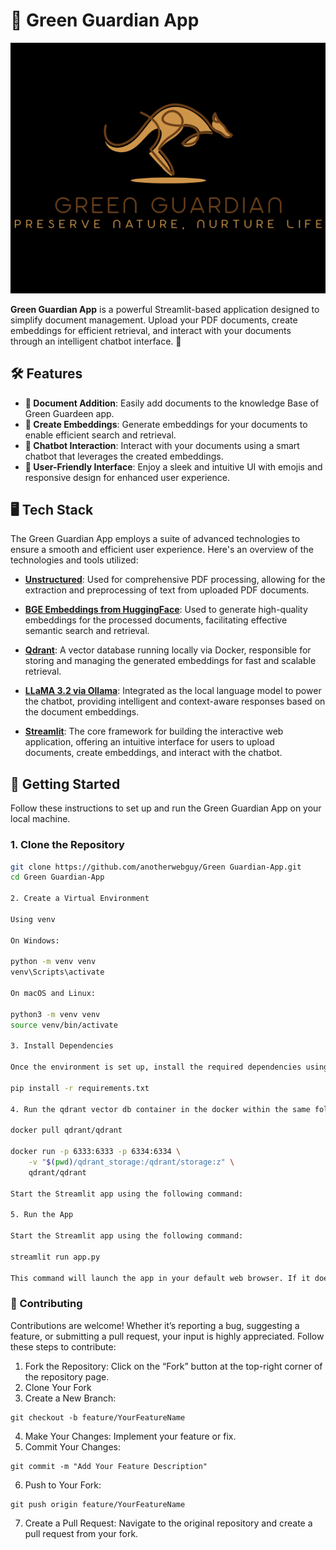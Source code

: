 # 🤖 Green Guardian App

![Green Guardian App](green.png)

**Green Guardian App** is a powerful Streamlit-based application designed to simplify document management. Upload your PDF documents, create embeddings for efficient retrieval, and interact with your documents through an intelligent chatbot interface. 🚀

## 🛠️ Features

- **📂 Document Addition**: Easily add documents to the knowledge Base of Green Guardeen app.
- **🧠 Create Embeddings**: Generate embeddings for your documents to enable efficient search and retrieval.
- **🤖 Chatbot Interaction**: Interact with your documents using a smart chatbot that leverages the created embeddings.
- **🌟 User-Friendly Interface**: Enjoy a sleek and intuitive UI with emojis and responsive design for enhanced user experience.

## 🖥️ Tech Stack

The Green Guardian App employs a suite of advanced technologies to ensure a smooth and efficient user experience. Here's an overview of the technologies and tools utilized:
  
- **[Unstructured](https://github.com/Unstructured-IO/unstructured)**: Used for comprehensive PDF processing, allowing for the extraction and preprocessing of text from uploaded PDF documents.
  
- **[BGE Embeddings from HuggingFace](https://huggingface.co/BAAI/bge-small-en)**: Used to generate high-quality embeddings for the processed documents, facilitating effective semantic search and retrieval.
  
- **[Qdrant](https://qdrant.tech/)**: A vector database running locally via Docker, responsible for storing and managing the generated embeddings for fast and scalable retrieval.
  
- **[LLaMA 3.2 via Ollama](https://ollama.com/)**: Integrated as the local language model to power the chatbot, providing intelligent and context-aware responses based on the document embeddings.

- **[Streamlit](https://streamlit.io/)**: The core framework for building the interactive web application, offering an intuitive interface for users to upload documents, create embeddings, and interact with the chatbot.

## 🚀 Getting Started

Follow these instructions to set up and run the Green Guardian App on your local machine.

### 1. Clone the Repository

```bash
git clone https://github.com/anotherwebguy/Green Guardian-App.git
cd Green Guardian-App

2. Create a Virtual Environment

Using venv

On Windows:

python -m venv venv
venv\Scripts\activate

On macOS and Linux:

python3 -m venv venv
source venv/bin/activate

3. Install Dependencies

Once the environment is set up, install the required dependencies using requirements.txt:

pip install -r requirements.txt

4. Run the qdrant vector db container in the docker within the same folder

docker pull qdrant/qdrant

docker run -p 6333:6333 -p 6334:6334 \
    -v "$(pwd)/qdrant_storage:/qdrant/storage:z" \
    qdrant/qdrant

Start the Streamlit app using the following command:

5. Run the App

Start the Streamlit app using the following command:

streamlit run app.py

This command will launch the app in your default web browser. If it doesn’t open automatically, navigate to the URL provided in the terminal (usually http://localhost:8501).
```

### 🤝 Contributing

Contributions are welcome! Whether it’s reporting a bug, suggesting a feature, or submitting a pull request, your input is highly appreciated. Follow these steps to contribute:

1.	Fork the Repository: Click on the “Fork” button at the top-right corner of the repository page.
2.	Clone Your Fork
3.	Create a New Branch:

```
git checkout -b feature/YourFeatureName
```


4.	Make Your Changes: Implement your feature or fix.
5.	Commit Your Changes:

```
git commit -m "Add Your Feature Description"
```


6.	Push to Your Fork:

```
git push origin feature/YourFeatureName
```


7.	Create a Pull Request: Navigate to the original repository and create a pull request from your fork.

